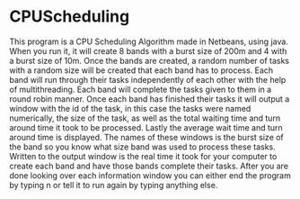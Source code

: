 # CPUScheduling
This program is a CPU Scheduling Algorithm made in Netbeans, using java.
When you run it, it will create 8 bands with a burst size of 200m and 4 with a burst size of 10m.
Once the bands are created, a random number of tasks with a random size will be created that each band has to process.
Each band will run through their tasks independently of each other with the help of multithreading.
Each band will complete the tasks given to them in a round robin manner.
Once each band has finished their tasks it will output a window with the id of the task, in this case the tasks were named numerically, the size of the task, as well as the total waiting time and turn around time it took to be processed. Lastly the average wait time and turn around time is displayed. The names of these windows is the burst size of the band so you know what size band was used to process these tasks.
Written to the output window is the real time it took for your computer to create each band and have those bands complete their tasks. 
After you are done looking over each information window you can either end the program by typing n or tell it to run again by typing anything else.
